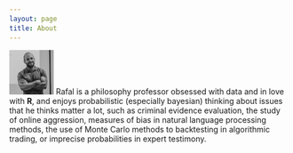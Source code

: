 ```yaml
---
layout: page
title: About
---
```




<p float="left">
  <img src="../images/rafalProfile.jpg" width="80" />
Rafal is a philosophy professor obsessed with data and in love with  <b> R</b>, and enjoys probabilistic (especially bayesian) thinking about issues that he thinks matter a lot, such as criminal evidence evaluation, the study of online aggression, measures of bias in natural language processing methods, the use of Monte Carlo methods to backtesting in algorithmic trading, or imprecise probabilities in expert testimony.  
</p>
